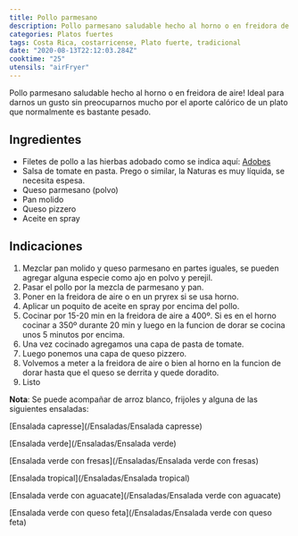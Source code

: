 ```yaml
---
title: Pollo parmesano
description: Pollo parmesano saludable hecho al horno o en freidora de aire!
categories: Platos fuertes
tags: Costa Rica, costarricense, Plato fuerte, tradicional
date: "2020-08-13T22:12:03.284Z"
cooktime: "25"
utensils: "airFryer"
---
```


Pollo parmesano saludable hecho al horno o en freidora de aire! Ideal para darnos un gusto sin preocuparnos mucho por el aporte calórico de un plato que normalmente es bastante pesado.

## Ingredientes

- Filetes de pollo a las hierbas adobado como se indica aquí: [Adobes](/Adobes/#pollo-hierbas)
- Salsa de tomate en pasta. Prego o similar, la Naturas es muy líquida, se necesita espesa.
- Queso parmesano (polvo)
- Pan molido
- Queso pizzero
- Aceite en spray

## Indicaciones

1. Mezclar pan molido y queso parmesano en partes iguales, se pueden agregar alguna especie como ajo en polvo y perejil.
2. Pasar el pollo por la mezcla de parmesano y pan.
3. Poner en la freidora de aire o en un pryrex si se usa horno.
4. Aplicar un poquito de aceite en spray por encima del pollo.
5. Cocinar por 15-20 min en la freidora de aire a 400º. Si es en el horno cocinar a 350º durante 20 min y luego en la funcion de dorar se cocina unos 5 minutos por encima.
6. Una vez cocinado agregamos una capa de pasta de tomate.
7. Luego ponemos una capa de queso pizzero.
8. Volvemos a meter a la freidora de aire o bien al horno en la funcion de dorar hasta que el queso se derrita y quede doradito.
9. Listo

**Nota**: Se puede acompañar de arroz blanco, frijoles y alguna de las siguientes ensaladas:

[Ensalada capresse](/Ensaladas/Ensalada capresse)

[Ensalada verde](/Ensaladas/Ensalada verde)

[Ensalada verde con fresas](/Ensaladas/Ensalada verde con fresas)

[Ensalada tropical](/Ensaladas/Ensalada tropical)

[Ensalada verde con aguacate](/Ensaladas/Ensalada verde con aguacate)

[Ensalada verde con queso feta](/Ensaladas/Ensalada verde con queso feta)


